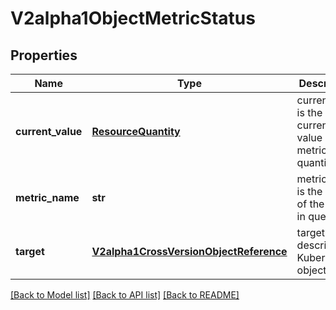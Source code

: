 # V2alpha1ObjectMetricStatus

## Properties
Name | Type | Description | Notes
------------ | ------------- | ------------- | -------------
**current_value** | [**ResourceQuantity**](ResourceQuantity.md) | currentValue is the current value of the metric (as a quantity). | 
**metric_name** | **str** | metricName is the name of the metric in question. | 
**target** | [**V2alpha1CrossVersionObjectReference**](V2alpha1CrossVersionObjectReference.md) | target is the described Kubernetes object. | 

[[Back to Model list]](../README.md#documentation-for-models) [[Back to API list]](../README.md#documentation-for-api-endpoints) [[Back to README]](../README.md)


